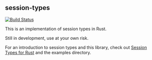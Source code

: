 session-types
-------------

[![Build Status](https://travis-ci.org/Munksgaard/session-types.svg?branch=master)](https://travis-ci.org/Munksgaard/session-types)

This is an implementation of session types in Rust.

Still in development, use at your own risk.

For an introduction to session types and this library, check out
[Session Types for Rust](http://munksgaard.me/laumann-munksgaard-larsen.pdf) and
the examples directory.
